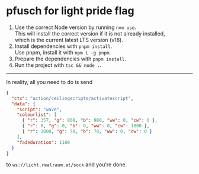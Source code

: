 # pfusch for light pride flag

1. Use the correct Node version by running `nvm use`.  
   This will install the correct version if it is not already installed,  
   which is the current latest LTS version (v18).
2. Install dependencies with `pnpm install`.  
   Use pnpm, install it with `npm i -g pnpm`.
3. Prepare the dependencies with `pnpm install`.
4. Run the project with `tsc && node .`.

---

In reality, all you need to do is send

```json
{
  "ctx": "action/ceilingscripts/activatescript",
  "data": {
    "script": "wave",
    "colourlist": [
      { "r": 357, "g": 808, "b": 980, "ww": 0, "cw": 0 },
      { "r": 0, "g": 0, "b": 0, "ww": 0, "cw": 1000 },
      { "r": 1000, "g": 78, "b": 78, "ww": 0, "cw": 0 }
    ],
    "fadeduration": 1100
  }
}
```

to `ws://licht.realraum.at/sock` and you're done.
